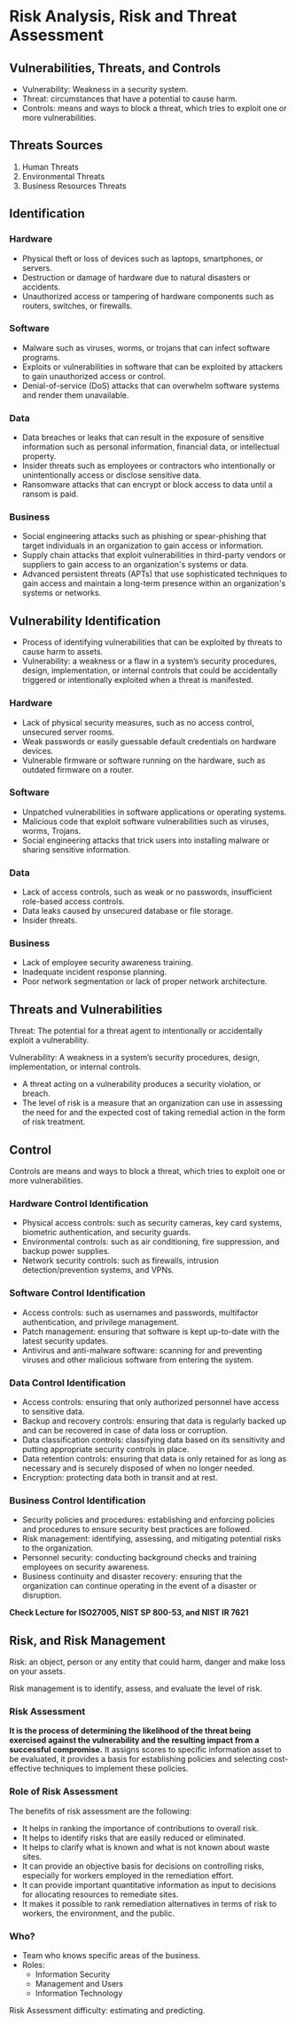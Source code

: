 # Risk Analysis, Risk and Threat Assessment

## Vulnerabilities, Threats, and Controls

* Vulnerability: Weakness in a security system.
* Threat: circumstances that have a potential to cause harm.
* Controls: means and ways to block a threat, which tries to exploit one or more vulnerabilities.

## Threats Sources

1. Human Threats
2. Environmental Threats
3. Business Resources Threats

## Identification

### Hardware

* Physical theft or loss of devices such as laptops, smartphones, or servers.
* Destruction or damage of hardware due to natural disasters or accidents.
* Unauthorized access or tampering of hardware components such as routers, switches, or firewalls.

### Software

* Malware such as viruses, worms, or trojans that can infect software programs.
* Exploits or vulnerabilities in software that can be exploited by attackers to gain unauthorized access or control.
* Denial-of-service (DoS) attacks that can overwhelm software systems and render them unavailable.

### Data

* Data breaches or leaks that can result in the exposure of sensitive information such as personal information, financial data, or intellectual property.
* Insider threats such as employees or contractors who intentionally or unintentionally access or disclose sensitive data.
* Ransomware attacks that can encrypt or block access to data until a ransom is paid.

### Business

* Social engineering attacks such as phishing or spear-phishing that target individuals in an organization to gain access or information.
* Supply chain attacks that exploit vulnerabilities in third-party vendors or suppliers to gain access to an organization's systems or data.
* Advanced persistent threats (APTs) that use sophisticated techniques to gain access and maintain a long-term presence within an organization's systems or networks.

## Vulnerability Identification

* Process of identifying vulnerabilities that can be exploited by threats to cause harm to assets.
* Vulnerability: a weakness or a flaw in a system’s security procedures, design, implementation, or internal controls that could be accidentally triggered or intentionally exploited when a threat is manifested.

### Hardware

* Lack of physical security measures, such as no access control, unsecured server rooms.
* Weak passwords or easily guessable default credentials on hardware devices.
* Vulnerable firmware or software running on the hardware, such as outdated firmware on a router.

### Software

* Unpatched vulnerabilities in software applications or
operating systems.
* Malicious code that exploit software vulnerabilities such as viruses, worms, Trojans.
* Social engineering attacks that trick users into installing malware or sharing sensitive information.

### Data

* Lack of access controls, such as weak or no passwords, insufficient role-based access controls.
* Data leaks caused by unsecured database or file storage.
* Insider threats.

### Business

* Lack of employee security awareness training.
* Inadequate incident response planning.
* Poor network segmentation or lack of proper network architecture.

## Threats and Vulnerabilities

Threat: The potential for a threat agent to intentionally or accidentally exploit a vulnerability.

Vulnerability: A weakness in a system’s security procedures, design, implementation, or internal controls.

* A threat acting on a vulnerability produces a security violation, or breach.
* The level of risk is a measure that an organization can use in assessing the need for and the expected cost of taking remedial action in the form of risk treatment.

## Control

Controls are means and ways to block a threat, which tries to exploit one or more vulnerabilities.

### Hardware Control Identification

* Physical access controls: such as security cameras, key card systems, biometric authentication, and security guards.
* Environmental controls: such as air conditioning, fire suppression, and backup power supplies.
* Network security controls: such as firewalls, intrusion detection/prevention systems, and VPNs.

### Software Control Identification

* Access controls: such as usernames and passwords, multifactor authentication, and privilege management.
* Patch management: ensuring that software is kept up-to-date with the latest security updates.
* Antivirus and anti-malware software: scanning for and preventing viruses and other malicious software from entering the system.

### Data Control Identification

* Access controls: ensuring that only authorized personnel have access to sensitive data.
* Backup and recovery controls: ensuring that data is regularly backed up and can be recovered in case of data loss or corruption.
* Data classification controls: classifying data based on its sensitivity and putting appropriate security controls in place.
* Data retention controls: ensuring that data is only retained for as long as necessary and is securely disposed of when no longer needed.
* Encryption: protecting data both in transit and at rest.

### Business Control Identification

* Security policies and procedures: establishing and enforcing policies and procedures to ensure security best practices are followed.
* Risk management: identifying, assessing, and mitigating potential risks to the organization.
* Personnel security: conducting background checks and training employees on security awareness.
* Business continuity and disaster recovery: ensuring that the organization can continue operating in the event of a disaster or disruption.

**Check Lecture for ISO27005, NIST SP 800-53, and NIST IR 7621**

## Risk, and Risk Management

Risk: an object, person or any entity that could harm, danger and make loss on your assets.

Risk management is to identify, assess, and evaluate the level of risk.

### Risk Assessment

**It is the process of determining the likelihood of the threat being exercised against the vulnerability and the resulting impact from a successful compromise.** It assigns scores to specific information asset to be evaluated, it provides a basis for establishing policies and selecting cost-effective techniques to implement these policies.

### Role of Risk Assessment
The benefits of risk assessment are the following:
* It helps in ranking the importance of contributions to overall risk.
* It helps to identify risks that are easily reduced or eliminated.
* It helps to clarify what is known and what is not known about waste sites.
* It can provide an objective basis for decisions on controlling risks, especially for workers employed in the remediation effort.
* It can provide important quantitative information as input to decisions for allocating resources to remediate sites.
* It makes it possible to rank remediation alternatives in terms of risk to workers, the environment, and the public.

### Who?

* Team who knows specific areas of the business.
* Roles:
    * Information Security
    * Management and Users
    * Information Technology

Risk Assessment difficulty: estimating and predicting.
